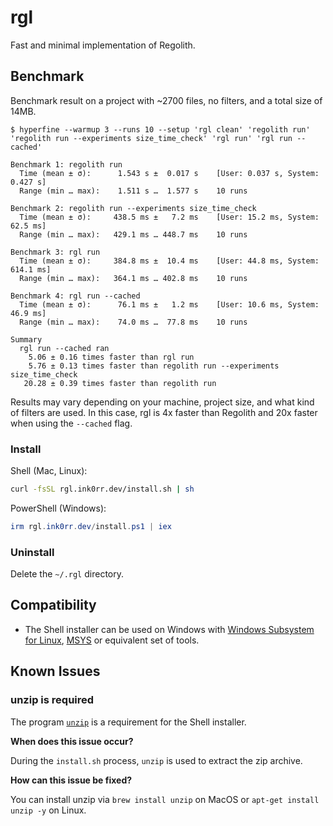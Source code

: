 # rgl

Fast and minimal implementation of Regolith.

## Benchmark

Benchmark result on a project with ~2700 files, no filters, and a total size of 14MB.

```
$ hyperfine --warmup 3 --runs 10 --setup 'rgl clean' 'regolith run' 'regolith run --experiments size_time_check' 'rgl run' 'rgl run --cached'

Benchmark 1: regolith run
  Time (mean ± σ):      1.543 s ±  0.017 s    [User: 0.037 s, System: 0.427 s]
  Range (min … max):    1.511 s …  1.577 s    10 runs

Benchmark 2: regolith run --experiments size_time_check
  Time (mean ± σ):     438.5 ms ±   7.2 ms    [User: 15.2 ms, System: 62.5 ms]
  Range (min … max):   429.1 ms … 448.7 ms    10 runs

Benchmark 3: rgl run
  Time (mean ± σ):     384.8 ms ±  10.4 ms    [User: 44.8 ms, System: 614.1 ms]
  Range (min … max):   364.1 ms … 402.8 ms    10 runs

Benchmark 4: rgl run --cached
  Time (mean ± σ):      76.1 ms ±   1.2 ms    [User: 10.6 ms, System: 46.9 ms]
  Range (min … max):    74.0 ms …  77.8 ms    10 runs

Summary
  rgl run --cached ran
    5.06 ± 0.16 times faster than rgl run
    5.76 ± 0.13 times faster than regolith run --experiments size_time_check
   20.28 ± 0.39 times faster than regolith run
```

Results may vary depending on your machine, project size, and what kind of filters are used. In this case, rgl is 4x faster than Regolith and 20x faster when using the `--cached` flag.

### Install

Shell (Mac, Linux):

```sh
curl -fsSL rgl.ink0rr.dev/install.sh | sh
```

PowerShell (Windows):

```powershell
irm rgl.ink0rr.dev/install.ps1 | iex
```

### Uninstall

Delete the `~/.rgl` directory.

## Compatibility

- The Shell installer can be used on Windows with [Windows Subsystem for Linux](https://docs.microsoft.com/en-us/windows/wsl/about), [MSYS](https://www.msys2.org) or equivalent set of tools.

## Known Issues

### unzip is required

The program [`unzip`](https://linux.die.net/man/1/unzip) is a requirement for the Shell installer.

**When does this issue occur?**

During the `install.sh` process, `unzip` is used to extract the zip archive.

**How can this issue be fixed?**

You can install unzip via `brew install unzip` on MacOS or `apt-get install unzip -y` on Linux.
